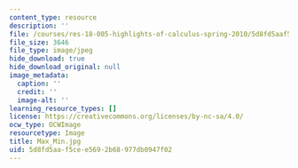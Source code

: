 ```yaml
---
content_type: resource
description: ''
file: /courses/res-18-005-highlights-of-calculus-spring-2010/5d8fd5aaf5cee5692b68977db0947f02_Max_Min.jpg
file_size: 3646
file_type: image/jpeg
hide_download: true
hide_download_original: null
image_metadata:
  caption: ''
  credit: ''
  image-alt: ''
learning_resource_types: []
license: https://creativecommons.org/licenses/by-nc-sa/4.0/
ocw_type: OCWImage
resourcetype: Image
title: Max_Min.jpg
uid: 5d8fd5aa-f5ce-e569-2b68-977db0947f02
---
```

